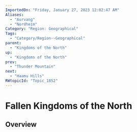```yaml
---
ImportedOn: "Friday, January 27, 2023 12:02:47 AM"
Aliases:
  - "Aurvang"
  - "Nordheim"
Category: "Region: Geographical"
Tags:
  - "Category/Region--Geographical"
parent:
  - "Kingdoms of the North"
up:
  - "Kingdoms of the North"
prev:
  - "Thunder Mountain"
next:
  - "Haamu Hills"
RWtopicId: "Topic_1852"
---
```

# Fallen Kingdoms of the North
## Overview
